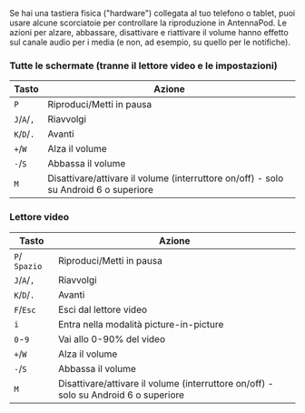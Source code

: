 Se hai una tastiera fisica ("hardware") collegata al tuo telefono o tablet, puoi usare alcune scorciatoie per controllare la riproduzione in AntennaPod. Le azioni per alzare, abbassare, disattivare e riattivare il volume hanno effetto sul canale audio per i media (e non, ad esempio, su quello per le notifiche).

### Tutte le schermate (tranne il lettore video e le impostazioni)

| Tasto | Azione |
| --- | --- |
| `P` | Riproduci/Metti in pausa |
| `J`/`A`/`,` | Riavvolgi |
| `K`/`D`/`.` | Avanti |
| `+`/`W` | Alza il volume |
| `-`/`S` | Abbassa il volume |
| `M` | Disattivare/attivare il volume (interruttore on/off) - solo su Android 6 o superiore |

### Lettore video

| Tasto | Azione |
| --- | --- |
| `P`/` Spazio` | Riproduci/Metti in pausa |
| `J`/`A`/`,` | Riavvolgi |
| `K`/`D`/`.` | Avanti |
| `F`/`Esc` | Esci dal lettore video |
| `i` | Entra nella modalità picture-in-picture |
| `0`-`9` | Vai allo 0-90% del video |
| `+`/`W` | Alza il volume |
| `-`/`S` | Abbassa il volume |
| `M` | Disattivare/attivare il volume (interruttore on/off) - solo su Android 6 o superiore |
